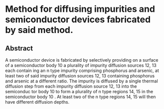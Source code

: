 # Method for diffusing impurities and semiconductor devices fabricated by said method.

## Abstract
A semiconductor device is fabricated by selectively providing on a surface of a semiconductor body 10 a plurality of impurity diffusion sources 12, 13 each contain ing an n type impurity comprising phosphorus and arsenic, at least two of said impurity diffusion sources 12, 13 containing phosphorus and arsenic at a different ratio. The impurity is diffused by a single thermal diffusion step from each impurity diffusion source 12, 13 into the semiconduc tor body 10 to form a plurality of n type regions 14, 15 in the semiconductor body 10 . At least two of the n type regions 14, 15 will then have different diffusion depths.